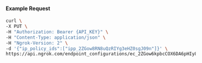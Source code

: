 <!-- Code generated for API Clients. DO NOT EDIT. -->

#### Example Request

```bash
curl \
-X PUT \
-H "Authorization: Bearer {API_KEY}" \
-H "Content-Type: application/json" \
-H "Ngrok-Version: 2" \
-d '{"ip_policy_ids":["ipp_2ZGow8RN8uQzRIYg3eHZ0sgJ09n"]}' \
https://api.ngrok.com/endpoint_configurations/ec_2ZGow6kpbcCOX6DA6pHIy8HiJDN/ip_policy
```

